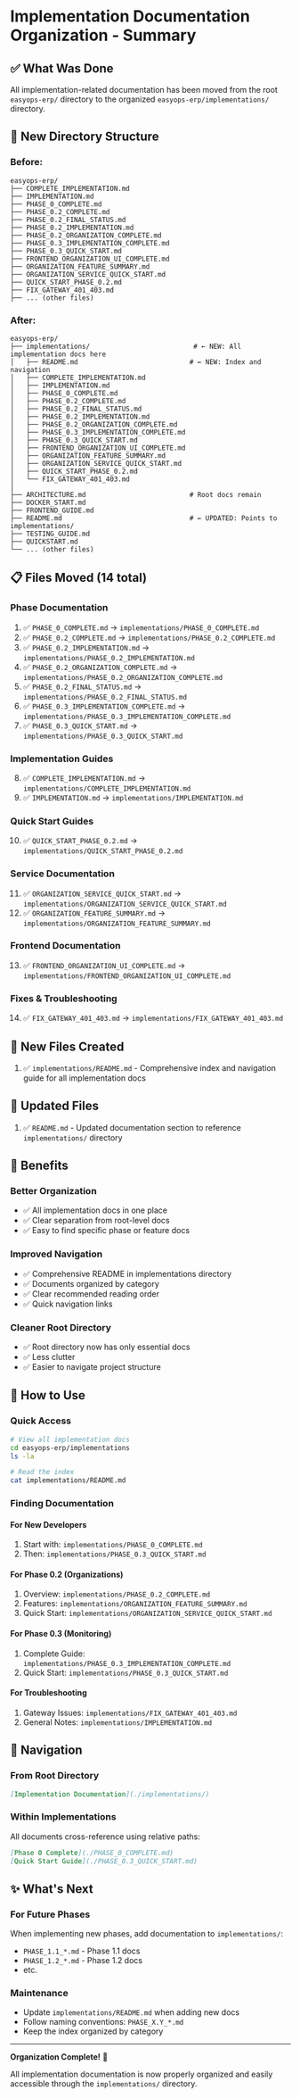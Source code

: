 # Implementation Documentation Organization - Summary

## ✅ What Was Done

All implementation-related documentation has been moved from the root `easyops-erp/` directory to the organized `easyops-erp/implementations/` directory.

## 📁 New Directory Structure

### Before:
```
easyops-erp/
├── COMPLETE_IMPLEMENTATION.md
├── IMPLEMENTATION.md
├── PHASE_0_COMPLETE.md
├── PHASE_0.2_COMPLETE.md
├── PHASE_0.2_FINAL_STATUS.md
├── PHASE_0.2_IMPLEMENTATION.md
├── PHASE_0.2_ORGANIZATION_COMPLETE.md
├── PHASE_0.3_IMPLEMENTATION_COMPLETE.md
├── PHASE_0.3_QUICK_START.md
├── FRONTEND_ORGANIZATION_UI_COMPLETE.md
├── ORGANIZATION_FEATURE_SUMMARY.md
├── ORGANIZATION_SERVICE_QUICK_START.md
├── QUICK_START_PHASE_0.2.md
├── FIX_GATEWAY_401_403.md
├── ... (other files)
```

### After:
```
easyops-erp/
├── implementations/                          # ← NEW: All implementation docs here
│   ├── README.md                            # ← NEW: Index and navigation
│   ├── COMPLETE_IMPLEMENTATION.md
│   ├── IMPLEMENTATION.md
│   ├── PHASE_0_COMPLETE.md
│   ├── PHASE_0.2_COMPLETE.md
│   ├── PHASE_0.2_FINAL_STATUS.md
│   ├── PHASE_0.2_IMPLEMENTATION.md
│   ├── PHASE_0.2_ORGANIZATION_COMPLETE.md
│   ├── PHASE_0.3_IMPLEMENTATION_COMPLETE.md
│   ├── PHASE_0.3_QUICK_START.md
│   ├── FRONTEND_ORGANIZATION_UI_COMPLETE.md
│   ├── ORGANIZATION_FEATURE_SUMMARY.md
│   ├── ORGANIZATION_SERVICE_QUICK_START.md
│   ├── QUICK_START_PHASE_0.2.md
│   └── FIX_GATEWAY_401_403.md
│
├── ARCHITECTURE.md                          # Root docs remain
├── DOCKER_START.md
├── FRONTEND_GUIDE.md
├── README.md                                # ← UPDATED: Points to implementations/
├── TESTING_GUIDE.md
├── QUICKSTART.md
└── ... (other files)
```

## 📋 Files Moved (14 total)

### Phase Documentation
1. ✅ `PHASE_0_COMPLETE.md` → `implementations/PHASE_0_COMPLETE.md`
2. ✅ `PHASE_0.2_COMPLETE.md` → `implementations/PHASE_0.2_COMPLETE.md`
3. ✅ `PHASE_0.2_IMPLEMENTATION.md` → `implementations/PHASE_0.2_IMPLEMENTATION.md`
4. ✅ `PHASE_0.2_ORGANIZATION_COMPLETE.md` → `implementations/PHASE_0.2_ORGANIZATION_COMPLETE.md`
5. ✅ `PHASE_0.2_FINAL_STATUS.md` → `implementations/PHASE_0.2_FINAL_STATUS.md`
6. ✅ `PHASE_0.3_IMPLEMENTATION_COMPLETE.md` → `implementations/PHASE_0.3_IMPLEMENTATION_COMPLETE.md`
7. ✅ `PHASE_0.3_QUICK_START.md` → `implementations/PHASE_0.3_QUICK_START.md`

### Implementation Guides
8. ✅ `COMPLETE_IMPLEMENTATION.md` → `implementations/COMPLETE_IMPLEMENTATION.md`
9. ✅ `IMPLEMENTATION.md` → `implementations/IMPLEMENTATION.md`

### Quick Start Guides
10. ✅ `QUICK_START_PHASE_0.2.md` → `implementations/QUICK_START_PHASE_0.2.md`

### Service Documentation
11. ✅ `ORGANIZATION_SERVICE_QUICK_START.md` → `implementations/ORGANIZATION_SERVICE_QUICK_START.md`
12. ✅ `ORGANIZATION_FEATURE_SUMMARY.md` → `implementations/ORGANIZATION_FEATURE_SUMMARY.md`

### Frontend Documentation
13. ✅ `FRONTEND_ORGANIZATION_UI_COMPLETE.md` → `implementations/FRONTEND_ORGANIZATION_UI_COMPLETE.md`

### Fixes & Troubleshooting
14. ✅ `FIX_GATEWAY_401_403.md` → `implementations/FIX_GATEWAY_401_403.md`

## 📝 New Files Created

1. ✅ `implementations/README.md` - Comprehensive index and navigation guide for all implementation docs

## 🔄 Updated Files

1. ✅ `README.md` - Updated documentation section to reference `implementations/` directory

## 🎯 Benefits

### Better Organization
- ✅ All implementation docs in one place
- ✅ Clear separation from root-level docs
- ✅ Easy to find specific phase or feature docs

### Improved Navigation
- ✅ Comprehensive README in implementations directory
- ✅ Documents organized by category
- ✅ Clear recommended reading order
- ✅ Quick navigation links

### Cleaner Root Directory
- ✅ Root directory now has only essential docs
- ✅ Less clutter
- ✅ Easier to navigate project structure

## 📖 How to Use

### Quick Access
```bash
# View all implementation docs
cd easyops-erp/implementations
ls -la

# Read the index
cat implementations/README.md
```

### Finding Documentation

#### For New Developers
1. Start with: `implementations/PHASE_0_COMPLETE.md`
2. Then: `implementations/PHASE_0.3_QUICK_START.md`

#### For Phase 0.2 (Organizations)
1. Overview: `implementations/PHASE_0.2_COMPLETE.md`
2. Features: `implementations/ORGANIZATION_FEATURE_SUMMARY.md`
3. Quick Start: `implementations/ORGANIZATION_SERVICE_QUICK_START.md`

#### For Phase 0.3 (Monitoring)
1. Complete Guide: `implementations/PHASE_0.3_IMPLEMENTATION_COMPLETE.md`
2. Quick Start: `implementations/PHASE_0.3_QUICK_START.md`

#### For Troubleshooting
1. Gateway Issues: `implementations/FIX_GATEWAY_401_403.md`
2. General Notes: `implementations/IMPLEMENTATION.md`

## 🔗 Navigation

### From Root Directory
```markdown
[Implementation Documentation](./implementations/)
```

### Within Implementations
All documents cross-reference using relative paths:
```markdown
[Phase 0 Complete](./PHASE_0_COMPLETE.md)
[Quick Start Guide](./PHASE_0.3_QUICK_START.md)
```

## ✨ What's Next

### For Future Phases
When implementing new phases, add documentation to `implementations/`:
- `PHASE_1.1_*.md` - Phase 1.1 docs
- `PHASE_1.2_*.md` - Phase 1.2 docs
- etc.

### Maintenance
- Update `implementations/README.md` when adding new docs
- Follow naming conventions: `PHASE_X.Y_*.md`
- Keep the index organized by category

---

**Organization Complete!** 🎉

All implementation documentation is now properly organized and easily accessible through the `implementations/` directory.

